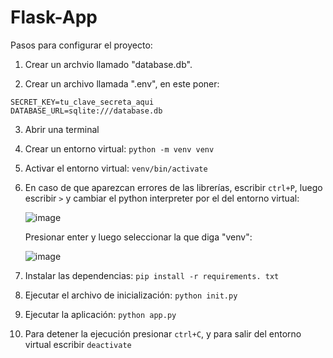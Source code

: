 # Flask-App
Pasos para configurar el proyecto:

1. Crear un archvio llamado "database.db".
   
2. Crear un archivo llamada ".env", en este poner:

  ```
  SECRET_KEY=tu_clave_secreta_aqui
  DATABASE_URL=sqlite:///database.db
  ```

3. Abrir una terminal 
   
4. Crear un entorno virtual:
  ```python -m venv venv```

5. Activar el entorno virtual:
   ```venv/bin/activate```

6. En caso de que aparezcan errores de las librerías, escribir ```ctrl+P```, luego escribir ```>``` y cambiar el python interpreter por el del entorno virtual:

   ![image](https://github.com/user-attachments/assets/2dd8b83a-b985-4378-b76c-30668874d395)

   Presionar enter y luego seleccionar la que diga "venv":

   ![image](https://github.com/user-attachments/assets/946c3d12-c345-4df9-9dcd-fa11f3309f4d)

   
8. Instalar las dependencias:
  ```pip install -r requirements. txt```

9. Ejecutar el archivo de inicialización:
   ```python init.py```

10. Ejecutar la aplicación:
   ```python app.py``` 

11. Para detener la ejecución presionar ```ctrl+C```, y para salir del entorno virtual escribir ```deactivate```
